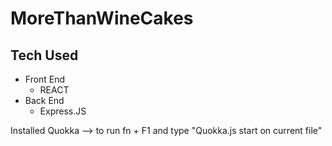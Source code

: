 # MoreThanWineCakes

## Tech Used
- Front End
    - REACT
- Back End
    - Express.JS

Installed Quokka --> to run fn + F1 and type "Quokka.js start on current file"
